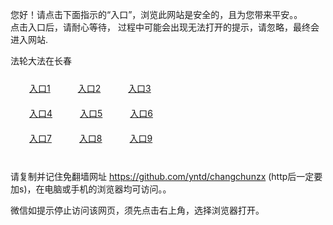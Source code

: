 您好！请点击下面指示的“入口”，浏览此网站是安全的，且为您带来平安。。 <br/>
点击入口后，请耐心等待， 过程中可能会出现无法打开的提示，请忽略，最终会进入网站. </br>

法轮大法在长春<br/>
<div style="padding:10px"><a style="margin:20px" target="_blank" href="https://d68gq67kztsyj.cloudfront.net/2Qpsp?tqxwwd" id="ccLink1" rel="nofollow">入口1</a> <a target="_blank" style="margin:20px" href="https://d3mu9hvhvjv2jm.cloudfront.net/2Qpsp?hderhnn" id="ccLink2" rel="nofollow">入口2</a> <a style="margin:20px" target="_blank" href="https://d2n6vh7jarsqlp.cloudfront.net/2Qpsp?khnvgf" id="ccLink3" rel="nofollow">入口3</a></div>

<div style="padding:10px" ><a style="margin:20px" target="_blank" href="https://d68gq67kztsyj.cloudfront.net/2Qpsp?tqxwwd" id="ccLink4" rel="nofollow">入口4</a> <a style="margin:20px" href="https://d3mu9hvhvjv2jm.cloudfront.net/2Qpsp?hderhnn" target="_blank" id="ccLink5" rel="nofollow">入口5</a> <a style="margin:20px" href="https://d2n6vh7jarsqlp.cloudfront.net/2Qpsp?khnvgf" target="_blank" id="ccLink6" rel="nofollow">入口6</a></div>

<div style="padding:10px"><a style="margin:20px" target="_blank" href="https://d68gq67kztsyj.cloudfront.net/2Qpsp?tqxwwd" id="ccLink7" rel="nofollow">入口7</a> <a style="margin:20px" href="https://d3mu9hvhvjv2jm.cloudfront.net/2Qpsp?hderhnn" target="_blank" id="ccLink8" rel="nofollow">入口8</a> <a style="margin:20px" target="_blank" href="https://d2n6vh7jarsqlp.cloudfront.net/2Qpsp?khnvgf" id="ccLink9" rel="nofollow">入口9</a></div>

<br/>



请复制并记住免翻墙网址 https://github.com/yntd/changchunzx (http后一定要加s)，在电脑或手机的浏览器均可访问。。<br/>

微信如提示停止访问该网页，须先点击右上角，选择浏览器打开。
